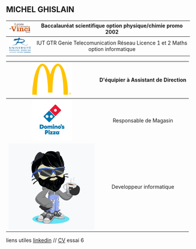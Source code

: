 ## MICHEL GHISLAIN 


| ![Image](lycée.png) | Baccalauréat scientifique option physique/chimie promo 2002  |
| ------------------  | :------------------------------------------------------------: |
| ![Image](univ.png)| IUT GTR Genie Telecomunication Réseau   Licence 1 et 2 Maths option informatique |


|![Image](mc.png)|D'équipier à Assistant de Direction|
|:-------------:|:-----------------------------------: |
|![Image](dom.png)|Responsable de Magasin|
|![Image](cat.png)|Developpeur informatique|


 




liens utiles [linkedin](https://www.linkedin.com/in/ghislain-michel-31b024153/) // [CV](CV_Ghislain_Michel_M2i.docx) essai 6



 
 
